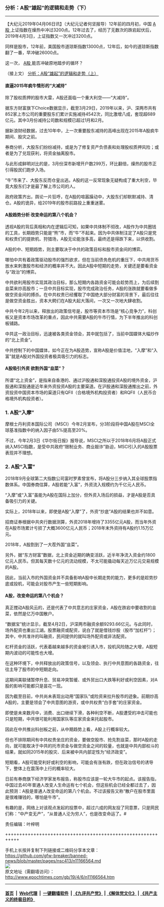 ### 分析：A股“雄起”的逻辑和走势（下）
------------------------

<p>
 【大纪元2019年04月06日讯】（大纪元记者何坚报导）12年前的四月初，中国
 <a href="http://www.epochtimes.com/gb/tag/a%E8%82%A1.html">
  A股
 </a>
 上证指数在燥热中冲过3200点。12年过去了，经历了无数次的跌宕起伏后，2019年4月3日，上证指数又一次冲过3200点。
</p>
<p>
 同样是股市，12年前，美国股市道琼斯指数13000点，12年后，如今的道琼斯指数翻了一番，早冲破26000点。
</p>
<p>
 这一次，
 <a href="http://www.epochtimes.com/gb/tag/a%E8%82%A1.html">
  A股
 </a>
 能否冲破原地踏步的循环？
</p>
<p>
 （接上文）
 <a href="http://www.epochtimes.com/gb/19/4/5/n11164684.htm">
  分析：A股“雄起”的逻辑和走势（上）
 </a>
</p>
<h4>
 直逼2015年疯牛情形的“大减持”
</h4>
<p>
 除了股权质押的股市大雷，A股还面临一个重大利空——“大减持”。
</p>
<p>
 据东方财富旗下Choice数据显示，截至3月29日，2019年以来，沪、深两市共有852家上市公司的重要股东们累计实施减持4542次，同比激增八成，套现超689亿元。其中3月份减持公司数和规模已超过1月和2月。
</p>
<p>
 据新浪财经数据，过去10年中，上一次重要股东减持的高峰出现在2015年A股疯牛期间、股灾之前。
</p>
<p>
 券商分析，大股东们纷纷减持，或是为了修复资产负债表和处理股权质押风险；或者是为了兑现获利，将资金抽离股市。
</p>
<p>
 与此形成鲜明对比的是，3月份深市新增开户数299万，环比翻倍，燥热的股市正引得股民们跑步入场。
</p>
<p>
 “牛”市来了、大股东反而仓皇出逃。A股的这一反常现象无疑构成了重大利空，毕竟大股东们才是最了解上市公司的人。
</p>
<p>
 政府政策齐出，舆论一片狂呼，在A股的喧嚣躁动中，大股东们却默默减持、清仓。A股的诡异，给2019年的股市前路投上重重迷雾。
</p>
<h4>
 A股趋势分析 改变命运的第八个机会？
</h4>
<p>
 透视A股的背后真相和内在逻辑后可知，如果中共体制不彻改，A股作为中共圈钱的工具，长期趋势只能是“熊”市，而“牛”不起来。因为中共体制注定了A股只是党和权贵们的提款机、狩猎场，A股无论能涨多高，最终还是得跌下来，以供收割。
</p>
<p>
 A股的中、短期趋势，则主要取决于中共的政策目标和股市资金间的博弈。
</p>
<p>
 哪怕中共有着政策驱动股市的强烈欲求，但在当前债务危机的重压下，中共用货币放水来刺激股市和经济的概率并不大。因此A股中短期的走势，关键还是要看资金与“政治”的博弈。
</p>
<p>
 中共欲利用股市实现其政治目标，那么短期内各路资金可能会趁势而上，为后续割韭菜来炒高股市；一旦中共目标实现，股市完成政治任务，A股的涨跌就要看做多做空资金间的搏杀。在中共权贵已经攫取了中国绝大部分财富的背景下，最后往往是做空资金胜出，资本大鳄们在A股大起大落间，一次又一次地大肆收割。
</p>
<p>
 中共今年2月以来，释放出的政策信号是，股市等资本市场是“核心竞争力”，科创板又是资本市场改革的重点，因此中共需要A股的牛市行情，为下半年推出的科创板铺路。
</p>
<p>
 中共这一政治目标，迅速被各类资金领会，其中就包括了，当前中国媒体大幅炒作的“北上资金”。
</p>
<p>
 中共控制下的中国媒体，如今正在为A股造势，宣称A股是价值洼地，“入摩”和“入富”就是A股对外国投资者极具吸引力的标志。
</p>
<h4>
 A股吸引外资 欲割外国“韭菜”？
</h4>
<p>
 所谓“北上资金”，是指来自香港的、通过沪股通和深股通投资A股的境外资金，沪股通和深股通是近年来外资投资A股的主要渠道。在沪股通和深股通推出之前，外资投资中国资本市场的渠道只有QFII（合格境外机构投资者）和RQFII（人民币合格境外机构投资者）。
</p>
<h3>
 1. A股“入摩”
</h3>
<p>
 摩根士丹利资本国际公司（MSCI）今年2月宣布，分3阶段将中国A股在MSCI全球基准指数中的纳入因子由5%提高至20%。
</p>
<p>
 不过，今年2月3日《华尔街日报》报导说，MSCI之所以于2018年6月将A股正式纳入MSCI指数，是受中共政府“限制业务、商业敲诈”胁迫，MSCI引入的A股股票表现并不理想。
</p>
<h3>
 2. A股“入富”
</h3>
<p>
 2018年9月全球第二大指数公司富时罗素曾宣布，将A股分三步纳入其全球股票指数体系。中国券商估算，A股若能“入富”，外资流入规模约为千亿元人民币。
</p>
<p>
 “入摩”或“入富”虽能为A股在国际上加分，但外资入场后的损益，才是A股是否具备吸引力的关键。
</p>
<p>
 实际上，2018年以来，即使是A股“入摩”了，外资“抄底”A股的结果也并不如意。
</p>
<p>
 招商证券根据中共央行数据测算，外资2018年增持了3355亿元A股，而当年外资在A股市场累计亏损了大概3600亿元人民币；2018年末外资持有A股约1.15万亿元。
</p>
<p>
 2018年，A股割到了一大茬外国“韭菜”。
</p>
<p>
 另外，据“东方财富”数据，北上资金近期的确变活跃，近半年净流入资金约1800亿元人民币。但其每天数十亿元的流动规模，不太可能撬动每天近万亿元交易规模的A股。
</p>
<p>
 因此，当前入市的外国资金并不具备影响A股中长期走势的能力，更多的是趁势抄底或投机，可能会对股市产生一些短期影响。
</p>
<h4>
 A股，改变命运的第八个机会？
</h4>
<p>
 真正搅动A股风云的，还是代表了中共意志的庄家资金，A股在跌宕中要收割的韭菜，依然是亿万中国散户。
</p>
<p>
 “数据宝”统计显示，截至4月2日，沪深两市融资余额9293.66亿元。与此同时，场外配资也重出江湖。股票融资或配资，说白了就是借钱炒股（股市“加杠杆”）；其中，中共准许的叫融资，民间提供的就叫场外配资或非法配资。
</p>
<p>
 杠杆资金的活跃，代表着越来越多的资金被引诱入市，投机风险随之大增，A股短期内波动的可能性也大增。
</p>
<p>
 在这种环境下，中共释放出的政策信号，以及领会、执行中共意图的各路资金，往往主导了股市的中短期走向。
</p>
<p>
 这期间美联储暂停升息、贸易冲突暂缓、或外贸出口大跌等利好或利空因素，对A股的影响可能都只是昙花一现。
</p>
<p>
 因为截至目前，中共尚未表现出动用“国家队”或险资来拉升股市的迹象。前期炒高A股的，主要是领会了中共意图的游资，或中共权贵“白手套”的庄家资金。
</p>
<p>
 即使是未来数月中，消费、出口继续下滑，各种利空不断，A股遭受的冲击可能也只是短期，中共很可能利用国家队等庄家资金来托起股市。
</p>
<p>
 因此在中共推出科创板之前，从中期趋势上看，A股上行概率较大。
</p>
<p>
 但也不排除期间有中共权贵坐庄的资金，要做空股市、抢先割韭菜，那时A股的走向，就可能取决于中共的托市资金与做空资金之间的较量，也就是中共内部权斗的结果，就如同2015年的股灾、后来被中共内部定性为“经济政变”。
</p>
<p>
 短期看，A股可能受利好或利空的影响，可能会有涨有跌，但在政治信号的诱导下，整体上在震荡中上行的概率较大。
</p>
<p>
 日前有券商旗下经济学家发布报告，称股市应该是一轮大牛市的起点。该报告指，中国过去40年普通人改变人生命运有七个机会，但这些机会已经全都过去了，因此预测：A股是普通人改变命运的第八个机会。不过该报告又称“散户在股市里面是很难赚钱的，哪怕是牛市”。
</p>
<p>
 有趣的是，网络上对该观点发起的投票中，超过六成的网友投了同意票，只是网民们称：“中产变无产”，“从普通人沦为穷人”，也是改变命运了。#
</p>
<p>
 责任编辑：叶梓明
</p>

+++++++++++++++++++++++++++++++++++++++++++++++++++++++++++<br/><br/>
手机上长按并复制下列链接或二维码分享本文章：<br/>
https://github.com/gfw-breaker/banned-news/blob/master/pages/nsc413/n11166564.md <br/>
<a href='https://github.com/gfw-breaker/banned-news/blob/master/pages/nsc413/n11166564.md'><img src='https://github.com/gfw-breaker/banned-news/blob/master/pages/nsc413/n11166564.md.png'/></a> <br/>
原文地址（需翻墙访问）：http://www.epochtimes.com/gb/19/4/6/n11166564.htm


------------------------
#### [首页](https://github.com/gfw-breaker/banned-news/blob/master/README.md) &nbsp;|&nbsp; [Web代理](https://github.com/labour-camp/helloworld) &nbsp;|&nbsp; [一键翻墙软件](https://github.com/gfw-breaker/nogfw/blob/master/README.md) &nbsp;| [《九评共产党》](https://github.com/gfw-breaker/9ping.md/blob/master/README.md#九评之一评共产党是什么) | [《解体党文化》](https://github.com/gfw-breaker/jtdwh.md/blob/master/README.md) | [《共产主义的终极目的》](https://github.com/gfw-breaker/gczydzjmd.md/blob/master/README.md)

